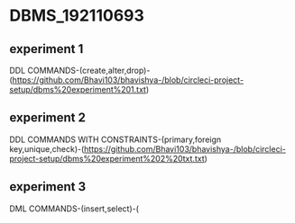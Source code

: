 # DBMS_192110693
## experiment 1
DDL COMMANDS-(create,alter,drop)-(https://github.com/Bhavi103/bhavishya-/blob/circleci-project-setup/dbms%20experiment%201.txt)
## experiment 2
DDL COMMANDS WITH CONSTRAINTS-(primary,foreign key,unique,check)-(https://github.com/Bhavi103/bhavishya-/blob/circleci-project-setup/dbms%20experiment%202%20txt.txt)
## experiment 3
DML COMMANDS-(insert,select)-(
